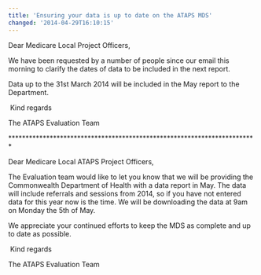 ```yaml
---
title: 'Ensuring your data is up to date on the ATAPS MDS'
changed: '2014-04-29T16:10:15'
---
```

<p>Dear Medicare Local Project Officers,</p>
<p>We have been requested by a number of people since our email this morning to clarify the dates of data to be included in the next report.</p>
<p>Data up to the 31st March 2014 will be included in the May report to the Department.</p>
<p> Kind regards</p>
<p>The ATAPS Evaluation Team</p>
<p>************************************************************************</p>
<p>Dear Medicare Local ATAPS Project Officers,</p>
<p>The Evaluation team would like to let you know that we will be providing the Commonwealth Department of Health with a data report in May. The data will include referrals and sessions from 2014, so if you have not entered data for this year now is the time. We will be downloading the data at 9am on Monday the 5th of May.</p>
<p>We appreciate your continued efforts to keep the MDS as complete and up to date as possible.</p>
<p> Kind regards</p>
<p>The ATAPS Evaluation Team</p>
